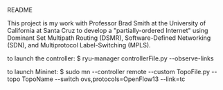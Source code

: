 README

This project is my work with Professor Brad Smith at the University of 
California at Santa Cruz to develop a "partially-ordered Internet" using 
Dominant Set Multipath Routing (DSMR), Software-Defined Networking (SDN), and
Multiprotocol Label-Switching (MPLS).


to launch the controller:
    $ ryu-manager controllerFile.py --observe-links

to launch Mininet:
    $ sudo mn --controller remote --custom TopoFile.py --topo TopoName --switch
ovs,protocols=OpenFlow13 --link=tc

